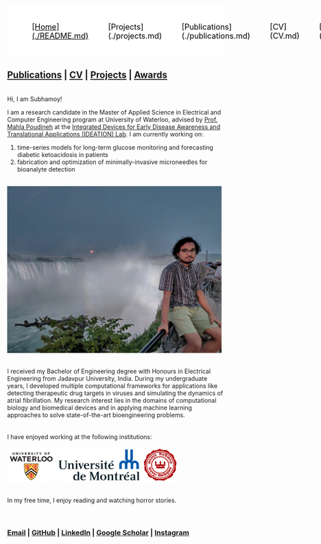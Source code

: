 <style type='text/css'>
  ul {
    list-style-type: none;
  }
  .navbar {
    display: flex;
    align-items: left;
    justify-content: space-between;
    padding: 20px;
    background-color: white;
    color: #000;
  }
  .nav-links a {
    color: #000;
  }
  /* LOGO */
  .logo {
    font-size: 32px;
  }

  /* NAVBAR MENU */
  .menu {
    display: flex;
    gap: 1em;
    font-size: 18px;
  }

  .menu li:hover {
    background-color: #fff;
    border-radius: 5px;
    transition: 0.3s ease;
  }

  .menu li {
    padding: 5px 14px;
  }

  /* DROPDOWN MENU */
  .services {
    position: relative; 
  }

  .dropdown {
    background-color: rgb(254, 254, 254);
    padding: 1em 0;
    position: absolute; /*WITH RESPECT TO PARENT*/
    display: none;
    border-radius: 8px;
    top: 35px;
  }

  .dropdown li + li {
    margin-top: 10px;
  }

  .dropdown li {
    padding: 0.5em 1em;
    width: 8em;
    text-align: left;
  }

  .dropdown li:hover {
    background-color: white;
  }

  .services:hover .dropdown {
    display: block;
  }
</style>

<nav class="navbar">
  <ul class="nav-links">
    <!-- <input type="checkbox" id="checkbox_toggle" /> -->
    <!-- <label for="checkbox_toggle" class="hamburger">&#9776;</label> -->
    <div class="menu">
      <li><a href="./README.md">[Home](./README.md)</a></li>
      <li>[Projects](./projects.md)</li>
      <li class="services">
        [Publications](./publications.md)
        <ul class="dropdown">
          <li>[Journal articles](./publications.md)</li>
          <li>[Conference articles](./publications.md)</li>
        </ul>
      </li>
      <li>[CV](CV.md)</li>
      <li>[Awards](awards.md)</li>
    </div>
  </ul>
</nav>




## [Publications](publications.md) | [CV](CV.md) | [Projects](projects.md) | [Awards](awards.md)

<br>
Hi, I am Subhamoy!

I am a research candidate in the Master of Applied Science in Electrical and Computer Engineering program at University of Waterloo, advised by [Prof. Mahla Poudineh](https://uwaterloo.ca/electrical-computer-engineering/profile/m2poudin) at the [Integrated Devices for Early Disease Awareness and Translational Applications (IDEATION) Lab](https://uwaterloo.ca/integrated-devices-early-awareness-lab/). I am currently working on:

1. time-series models for long-term glucose monitoring and forecasting diabetic ketoacidosis in patients
2. fabrication and optimization of minimally-invasive microneedles for bioanalyte detection

<br><img src="Background.png" alt="alt text" width="500" align="middle"/>
<br>
<br>
<br>I received my Bachelor of Engineering degree with Honours in Electrical Engineering from Jadavpur University, India. During my undergraduate years, I developed multiple computational frameworks for applications like detecting therapeutic drug targets in viruses and simulating the dynamics of atrial fibrillation. My research interest lies in the domains of computational biology and biomedical devices and in applying machine learning approaches to solve state-of-the-art bioengineering problems.
<br>
<br>
<br>I have enjoyed working at the following institutions:
<br>
<br>
<img src="UW_logo.png" alt="alt text" height="80" align="middle"/>    <img src="UdeM_logo.png" alt="alt text" height="80" align="middle"/>    <img src="JU_logo.png" alt="alt text" height="80" align="middle"/>
<br>
<br>
<br>In my free time, I enjoy reading and watching horror stories.
<br>
<br>
<br>
### <a href="mailto:s2biswas@uwaterloo.ca" target="_top">Email</a> | <a href="https://github.com/SubhamoyBiswas/" target="_top">GitHub</a> | <a href="https://www.linkedin.com/in/subhamoy-biswas-16869316a/" target="_top">LinkedIn</a> | <a href="https://scholar.google.ca/citations?user=bHMeN1UAAAAJ&hl=en" target="_top">Google Scholar</a> | <a href="https://www.instagram.com/__subhamoy.b/" target="_top">Instagram</a>
<br>
<br>
